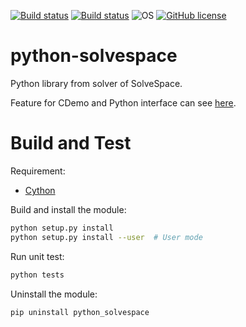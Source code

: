 [![Build status](https://ci.appveyor.com/api/projects/status/b2o8jw7xnfqghqr5?svg=true)](https://ci.appveyor.com/project/KmolYuan/solvespace)
[![Build status](https://travis-ci.org/KmolYuan/solvespace.svg)](https://travis-ci.org/KmolYuan/solvespace)
![OS](https://img.shields.io/badge/OS-Windows%2C%20Mac%20OS%2C%20Ubuntu-blue.svg)
[![GitHub license](https://img.shields.io/badge/license-GPLv3+-blue.svg)](https://raw.githubusercontent.com/KmolYuan/solvespace/master/LICENSE)

python-solvespace
===

Python library from solver of SolveSpace.

Feature for CDemo and Python interface can see [here](https://github.com/KmolYuan/python-solvespace/blob/master/Cython/DOC.txt).

Build and Test
===

Requirement:

+ [Cython]

Build and install the module:

```bash
python setup.py install
python setup.py install --user  # User mode
```

Run unit test:

```bash
python tests
```

Uninstall the module:

```bash
pip uninstall python_solvespace
```

[GNU Make]: https://sourceforge.net/projects/mingw-w64/files/latest/download?source=files
[Cython]: https://cython.org/
